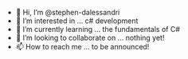 - 👋 Hi, I’m @stephen-dalessandri
- 👀 I’m interested in ... c# development
- 🌱 I’m currently learning ... the fundamentals of C#
- 💞️ I’m looking to collaborate on ... nothing yet!
- 📫 How to reach me ... to be announced!

<!---
stephen-dalessandri/stephen-dalessandri is a ✨ special ✨ repository because its `README.md` (this file) appears on your GitHub profile.
You can click the Preview link to take a look at your changes.
--->
